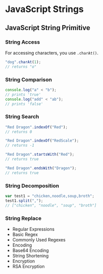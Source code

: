 # JavaScript Strings

## JavaScript String Primitive

### String Access

For accessing characters, you use `.charAt()`.

```javascript
"dog".charAt(1);
// returns "o"
```

### String Comparison

```javascript
console.log("a" < "b");
// prints 'true'
console.log("add" < "ab");
// prints 'false'
```

### String Search

```javascript
"Red Dragon".indexOf("Red");
// returns 0

"Red Dragon".indexOf("RedScale");
// returns -1

"Red Dragon".startsWith("Red");
// returns true

"Red Dragon".endsWith("Dragon");
// returns true
```

### String Decomposition

```javascript
var test1 = "chicken,noodle,soup,broth";
test1.split(",");
// ["chicken", "noodle", "soup", "broth"]
```

### String Replace

- Regular Expressions
- Basic Regex
- Commonly Used Regexes
- Encoding
- Base64 Encoding
- String Shortening
- Encryption
- RSA Encryption
